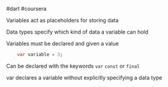 #dart #coursera 

Variables act as placeholders for storing data

Data types specify which kind of data a variable can hold

Variables must be declared and given a value

```dart
	var variable = 3;
```
Can be declared with the keywords `var` `const` or `final`

var declares a variable without explicitly specifying a data type


 